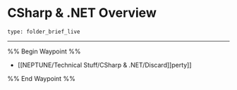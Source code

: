 # CSharp & .NET Overview
 
```ccard
type: folder_brief_live
```
 
---

%% Begin Waypoint %%
- [[NEPTUNE/Technical Stuff/CSharp & .NET/Discard]]perty]]

%% End Waypoint %%